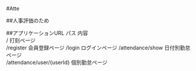 #Atte

##人事評価のため

##アプリケーションURL
パス	内容	
/	打刻ページ	
/register	会員登録ページ	
/login	ログインページ	
/attendance/show	日付別勤怠ページ	
/attendance/user/{userId}	個別勤怠ページ	
